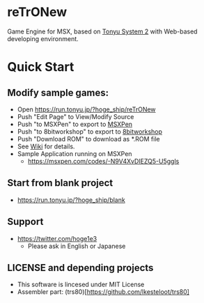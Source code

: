 # reTrONew
Game Engine for MSX, based on [Tonyu System 2](https://github.com/hoge1e3/Tonyu2)
with Web-based developing environment.

# Quick Start

## Modify sample games:

- Open https://run.tonyu.jp/?hoge_ship/reTrONew
- Push "Edit Page" to View/Modify Source
- Push "to MSXPen" to export to [MSXPen](https://msxpen.com/)
- Push "to 8bitworkshop" to export to [8bitworkshop](https://8bitworkshop.com/)
- Push "Download ROM" to download as *.ROM file
- See [Wiki](https://github.com/hoge1e3/reTrONew/wiki) for details.
- Sample Application running on MSXPen
  - https://msxpen.com/codes/-N9V4XvDIEZQ5-U5ggls

## Start from blank project

- https://run.tonyu.jp/?hoge_ship/blank

## Support 

- https://twitter.com/hoge1e3
  - Please ask in English or Japanese

## LICENSE and depending projects

- This software is lincesed under MIT License
- Assembler part: (trs80)[https://github.com/lkesteloot/trs80]
